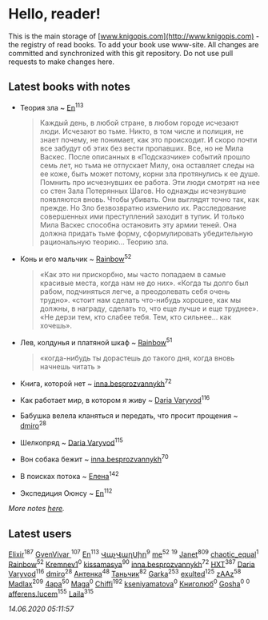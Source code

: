 # Hello, reader!
This is the main storage of [www.knigopis.com](http://www.knigopis.com) - the registry of read books.
To add your book use www-site. All changes are committed and synchronized with this git repository.
Do not use pull requests to make changes here.


## Latest books with notes
* Теория зла ~ [En](users/333/333646551-vkontakte)<sup>113</sup>
    > Каждый день, в любой стране, в любом городе исчезают люди. Исчезают во тьме.
    > Никто, в том числе и полиция, не знает почему, не понимает, как это происходит. И скоро почти все забудут об этих без вести пропавших. Все, но не Мила Васкес. После описанных в «Подсказчике» событий прошло семь лет, но тьма не отпускает Милу, она оставляет следы на ее коже, быть может потому, корни зла протянулись к ее душе. Помнить про исчезнувших ее работа. Эти люди смотрят на нее со стен Зала Потерянных Шагов.
    > Но однажды исчезнувшие появляются вновь. Чтобы убивать. Они выглядят точно так, как прежде. Но Зло безвозвратно изменило их. Расследование совершенных ими преступлений заходит в тупик. И только Мила Васкес способна остановить эту армии теней. Она должна придать тьме форму, сформулировать убедительную рациональную теорию… Теорию зла.

* Конь и его мальчик ~ [Rainbow](users/109/109787328219839805802-google)<sup>52</sup>
    > «Как это ни прискорбно, мы часто попадаем в самые красивые места, когда нам не до них».
    > «Когда ты долго был рабом, подчиняться легче, а преодолевать себя очень трудно».
    > «стоит нам сделать что-нибудь хорошее, как мы должны, в награду, сделать то, что еще лучше и еще труднее».
    > «Не дерзи тем, кто слабее тебя. Тем, кто сильнее… как хочешь».

* Лев, колдунья и платяной шкаф ~ [Rainbow](users/109/109787328219839805802-google)<sup>51</sup>
    > «когда-нибудь ты дорастешь до такого дня, когда вновь начнешь читать »

* Книга, которой нет ~ [inna.besprozvannykh](users/733/73323849-yandex)<sup>72</sup>

* Как работает мир, в котором я живу ~ [Daria Varyvod](users/829/829893410524253-facebook)<sup>116</sup>

* Бабушка велела кланяться и передать, что просит прощения ~ [dmiro](users/571/5714115-vkontakte)<sup>28</sup>

* Шелкопряд ~ [Daria Varyvod](users/829/829893410524253-facebook)<sup>115</sup>

* Вон собака бежит ~ [inna.besprozvannykh](users/733/73323849-yandex)<sup>70</sup>

* В поисках потока ~ [Елена](users/115/115826717712507836033-google)<sup>142</sup>

* Экспедиция Оюнсу ~ [En](users/333/333646551-vkontakte)<sup>112</sup>


_More notes [here](latest_books_with_notes.md)._


## Latest users
[Elixir](users/115/115826717712507836033-google)<sup>187</sup> 
[GvenVivar ](users/158/158266434925901-facebook)<sup>107</sup> 
[En](users/333/333646551-vkontakte)<sup>113</sup> 
[ՎաչՎաղՍիր](users/113/1130000004300166-yandex)<sup>9</sup> 
[me](users/381/381417697-yandex)<sup>52</sup> 
[](users/153/1537586159620888-facebook)<sup>19</sup> 
[Janet](users/108/108113656204404967440-google)<sup>809</sup> 
[chaotic_equal](users/109/109533635046249857347-google)<sup>1</sup> 
[Rainbow](users/109/109787328219839805802-google)<sup>52</sup> 
[Kremnev1](users/109/109398777294736369541-google)<sup>0</sup> 
[kissamasya](users/684/68439978-vkontakte)<sup>90</sup> 
[inna.besprozvannykh](users/733/73323849-yandex)<sup>72</sup> 
[HXT](users/100/100002563462782-facebook)<sup>387</sup> 
[Daria Varyvod](users/829/829893410524253-facebook)<sup>116</sup> 
[dmiro](users/571/5714115-vkontakte)<sup>28</sup> 
[Антенка](users/118/118158645037334943900-google)<sup>48</sup> 
[Таньчик](users/209/2096581563762610-facebook)<sup>82</sup> 
[Garka](users/115/115753719718250012620-google)<sup>253</sup> 
[exulted](users/100/100599204551896265722-google)<sup>125</sup> 
[zAAz](users/202/202248233-vkontakte)<sup>58</sup> 
[Madlax](users/158/158304782-vkontakte)<sup>209</sup> 
[4apa](users/117/117392596378069249667-google)<sup>50</sup> 
[Maga](users/106/106060917304685787728-google)<sup>0</sup> 
[Chiffi](users/105/105831994080785626680-google)<sup>192</sup> 
[kseniyamatova](users/179/17937184-vkontakte)<sup>0</sup> 
[Книголюб](users/111/111762250865880736374-google)<sup>0</sup> 
[Gosha](users/105/105731119736778227120-google)<sup>0</sup> 
[](users/254/254457124-vkontakte)<sup>0</sup> 
[afferens.lucem](users/196/196071655-vkontakte)<sup>155</sup> 
[Laila](users/761/76187635-vkontakte)<sup>315</sup> 


_14.06.2020 05:11:57_
